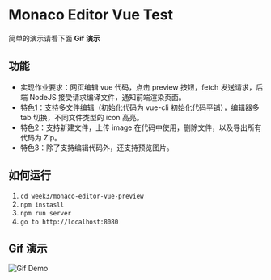 # Monaco Editor Vue Test

简单的演示请看下面 **Gif 演示**

## 功能

- 实现作业要求：网页编辑 vue 代码，点击 preview 按钮，fetch 发送请求，后端 NodeJS 接受请求编译文件，通知前端渲染页面。
- 特色1：支持多文件编辑（初始化代码为 vue-cli 初始化代码平铺），编辑器多 tab 切换，不同文件类型的 icon 高亮。
- 特色2：支持新建文件，上传 image 在代码中使用，删除文件，以及导出所有代码为 Zip。
- 特色3：除了支持编辑代码外，还支持预览图片。

## 如何运行
1. `cd week3/monaco-editor-vue-preview`
2. `npm instasll`
3. `npm run server`
4. `go to http://localhost:8080`

## Gif 演示

![Gif Demo](./demo.gif)

